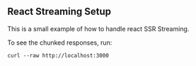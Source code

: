 ## React Streaming Setup

This is a small example of how to handle react SSR Streaming.

To see the chunked responses, run:

```
curl --raw http://localhost:3000 
```


